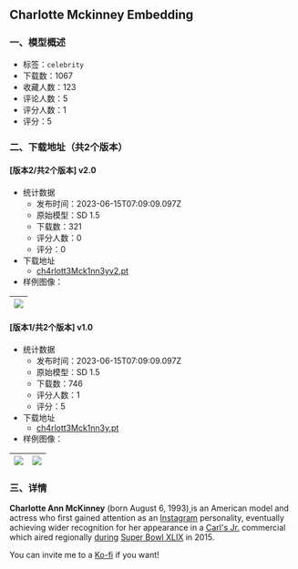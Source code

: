 ## Charlotte Mckinney Embedding
### 一、模型概述

- 标签：`celebrity`
- 下载数：1067
- 收藏人数：123
- 评论人数：5
- 评分人数：1
- 评分：5

### 二、下载地址（共2个版本）

#### [版本2/共2个版本] v2.0

- 统计数据
  - 发布时间：2023-06-15T07:09:09.097Z
  - 原始模型：SD 1.5
  - 下载数：321
  - 评分人数：0
  - 评分：0
- 下载地址
  - [ch4rlott3Mck1nn3yv2.pt](https://civitai.com/api/download/models/95672)
- 样例图像：

| <img src="https://image.civitai.com/xG1nkqKTMzGDvpLrqFT7WA/3307f269-0873-4917-9d9b-5b02b2ca196f/width=450/1330749.jpeg" /> |
| ---- |

#### [版本1/共2个版本] v1.0

- 统计数据
  - 发布时间：2023-06-15T07:09:09.097Z
  - 原始模型：SD 1.5
  - 下载数：746
  - 评分人数：1
  - 评分：5
- 下载地址
  - [ch4rlott3Mck1nn3y.pt](https://civitai.com/api/download/models/58694)
- 样例图像：

| <img src="https://image.civitai.com/xG1nkqKTMzGDvpLrqFT7WA/e2264de7-2514-4f6f-36e3-68bf50eace00/width=450/639295.jpeg" /> | <img src="https://image.civitai.com/xG1nkqKTMzGDvpLrqFT7WA/436394ab-d1dc-47ff-52bf-7074b0491f00/width=450/639294.jpeg" /> |
| ---- | ---- |


### 三、详情
<p><strong>Charlotte Ann McKinney</strong> (born August 6, 1993)<a target="_blank" rel="ugc" href="https://en.wikipedia.org/wiki/Charlotte_McKinney#cite_note-fhm-1"> </a>is an American model and actress who first gained attention as an <a target="_blank" rel="ugc" href="https://en.wikipedia.org/wiki/Instagram">Instagram</a> personality, eventually achieving wider recognition for her appearance in a <a target="_blank" rel="ugc" href="https://en.wikipedia.org/wiki/Carl%27s_Jr.">Carl's Jr.</a> commercial which aired regionally <a target="_blank" rel="ugc" href="https://en.wikipedia.org/wiki/Super_Bowl_advertising">during</a> <a target="_blank" rel="ugc" href="https://en.wikipedia.org/wiki/Super_Bowl_XLIX">Super Bowl XLIX</a> in 2015.</p><p></p><p>You can invite me to a <a rel="ugc" href="https://ko-fi.com/sstylerdurden">Ko-fi</a> if you want!</p>